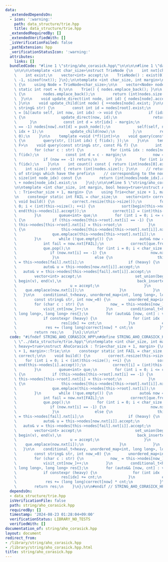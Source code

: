 ```yaml
---
data:
  _extendedDependsOn:
  - icon: ':warning:'
    path: data_structure/trie.hpp
    title: data_structure/trie.hpp
  _extendedRequiredBy: []
  _extendedVerifiedWith: []
  _isVerificationFailed: false
  _pathExtension: hpp
  _verificationStatusIcon: ':warning:'
  attributes:
    links: []
  bundledCode: "#line 1 \"string/aho_corasick.hpp\"\n\n\n\n#line 1 \"data_structure/trie.hpp\"\
    \n\n\n\ntemplate <int char_size>\nstruct TrieNode {\n    int nxt[char_size];\n\
    \    int exist;\n    vector<int> accept;\n    TrieNode() : exist(0) { memset(nxt,\
    \ -1, sizeof(nxt)); }\n};\n\ntemplate <int char_size, int margin>\nstruct Trie\
    \ {\n    using Node = TrieNode<char_size>;\n\n    vector<Node> nodes;\n    constexpr\
    \ static int root = 0;\n\n    Trie() { nodes.emplace_back(); }\n\n    int push_node()\
    \ {\n        nodes.emplace_back();\n        return (int)nodes.size() - 1;\n  \
    \  }\n\n    void update_direct(int node, int id) { nodes[node].accept.push_back(id);\
    \ }\n\n    void update_child(int node) { ++nodes[node].exist; }\n\n    void add(const\
    \ string& str) {\n        const int id = nodes[root].exist;\n        auto rec\
    \ = [&](auto self, int now, int idx) -> void {\n            if (idx == (int)str.size())\
    \ {\n                update_direct(now, id);\n                return;\n      \
    \      }\n            const int d = str[idx] - margin;\n            if (nodes[now].nxt[d]\
    \ == -1) nodes[now].nxt[d] = push_node();\n            self(self, nodes[now].nxt[d],\
    \ idx + 1);\n            update_child(now);\n        };\n        rec(rec, root,\
    \ 0);\n    }\n\n    template <void (*f)(int)>\n    void query(const string& str)\
    \ {\n        query(str, [](int idx) { f(idx); });\n    }\n\n    template <class\
    \ F>\n    void query(const string& str, const F& f) {\n        int now = root;\n\
    \        for (char c : str) {\n            for (int& idx : nodes[now].accept)\
    \ f(idx);\n            const int d = c - margin;\n            now = nodes[now].nxt[d];\n\
    \            if (now == -1) return;\n        }\n        for (int idx : nodes[now].accept)\
    \ f(idx);\n    }\n\n    int count() const { return (int)nodes[0].exist; }\n\n\
    \    int size() const { return (int)nodes.size(); }\n\n    // return the number\
    \ of strings which have the prefix\n    // corresponding to the node_id\n    int\
    \ size(int node_idx) const {\n        return (int)nodes[node_idx].accept.size()\
    \ + nodes[node_idx].exist;\n    }\n};\n\n\n#line 5 \"string/aho_corasick.hpp\"\
    \n\ntemplate <int char_size, int margin, bool heavy=true>\nstruct AhoCorasick\
    \ : Trie<char_size + 1, margin> {\n    using Trie<char_size + 1, margin>::Trie;\n\
    \n    constexpr static int FAIL = char_size;\n    vector<int> correct;\n\n   \
    \ void build() {\n        correct.resize(this->size());\n        for (int i =\
    \ 0; i < (int)this->size(); ++i) {\n            sort(begin(this->nodes[i].accept),\
    \ end(this->nodes[i].accept));\n            correct[i] = (int)this->nodes[i].accept.size();\n\
    \        }\n        queue<int> que;\n        for (int i = 0; i <= char_size; ++i)\
    \ {\n            if (this->nodes[this->root].nxt[i] == -1) {\n               \
    \ this->nodes[this->root].nxt[i] = this->root;\n            }\n            else\
    \ {\n                this->nodes[this->nodes[this->root].nxt[i]].nxt[FAIL] = this->root;\n\
    \                que.emplace(this->nodes[this->root].nxt[i]);\n            }\n\
    \        }\n        while (!que.empty()) {\n            auto& now = this->nodes[que.front()];\n\
    \            int fail = now.nxt[FAIL];\n            correct[que.front()] += correct[fail];\n\
    \            que.pop();\n            for (int i = 0; i < char_size; ++i) {\n \
    \               if (now.nxt[i] == -1) {\n                    now.nxt[i] = this->nodes[fail].nxt[i];\n\
    \                }\n                else {\n                    this->nodes[now.nxt[i]].nxt[FAIL]\
    \ = this->nodes[fail].nxt[i];\n                    if (heavy) {\n            \
    \            auto& u = this->nodes[now.nxt[i]].accept;\n                     \
    \   auto& v = this->nodes[this->nodes[fail].nxt[i]].accept;\n                \
    \        vector<int> accept;\n                        set_union(begin(u), end(u),\
    \ begin(v), end(v),\n                                  back_inserter(accept));\n\
    \                        u = accept;\n                    }\n                \
    \    que.emplace(now.nxt[i]);\n                }\n            }\n        }\n \
    \   }\n\n    conditional_t<heavy, unordered_map<int, long long>, long long> match(\n\
    \        const string& str, int now_=0) {\n        unordered_map<int, int> visit_cnt;\n\
    \        for (char c : str) {\n            now_ = this->nodes[now_].nxt[c - margin];\n\
    \            visit_cnt[now_]++;\n        }\n        conditional_t<heavy, unordered_map<int,\
    \ long long>, long long> res{};\n        for (auto&& [now, cnt] : visit_cnt) {\n\
    \            if constexpr (heavy) {\n                for (int idx : this->nodes[now].accept)\n\
    \                    res[idx] += cnt;\n            }\n            else {\n   \
    \             res += (long long)correct[now] * cnt;\n            }\n        }\n\
    \        return res;\n    }\n};\n\n\n"
  code: "#ifndef STRING_AHO_CORASICK_HPP\n#define STRING_AHO_CORASICK_HPP 1\n\n#include\
    \ \"../data_structure/trie.hpp\"\n\ntemplate <int char_size, int margin, bool\
    \ heavy=true>\nstruct AhoCorasick : Trie<char_size + 1, margin> {\n    using Trie<char_size\
    \ + 1, margin>::Trie;\n\n    constexpr static int FAIL = char_size;\n    vector<int>\
    \ correct;\n\n    void build() {\n        correct.resize(this->size());\n    \
    \    for (int i = 0; i < (int)this->size(); ++i) {\n            sort(begin(this->nodes[i].accept),\
    \ end(this->nodes[i].accept));\n            correct[i] = (int)this->nodes[i].accept.size();\n\
    \        }\n        queue<int> que;\n        for (int i = 0; i <= char_size; ++i)\
    \ {\n            if (this->nodes[this->root].nxt[i] == -1) {\n               \
    \ this->nodes[this->root].nxt[i] = this->root;\n            }\n            else\
    \ {\n                this->nodes[this->nodes[this->root].nxt[i]].nxt[FAIL] = this->root;\n\
    \                que.emplace(this->nodes[this->root].nxt[i]);\n            }\n\
    \        }\n        while (!que.empty()) {\n            auto& now = this->nodes[que.front()];\n\
    \            int fail = now.nxt[FAIL];\n            correct[que.front()] += correct[fail];\n\
    \            que.pop();\n            for (int i = 0; i < char_size; ++i) {\n \
    \               if (now.nxt[i] == -1) {\n                    now.nxt[i] = this->nodes[fail].nxt[i];\n\
    \                }\n                else {\n                    this->nodes[now.nxt[i]].nxt[FAIL]\
    \ = this->nodes[fail].nxt[i];\n                    if (heavy) {\n            \
    \            auto& u = this->nodes[now.nxt[i]].accept;\n                     \
    \   auto& v = this->nodes[this->nodes[fail].nxt[i]].accept;\n                \
    \        vector<int> accept;\n                        set_union(begin(u), end(u),\
    \ begin(v), end(v),\n                                  back_inserter(accept));\n\
    \                        u = accept;\n                    }\n                \
    \    que.emplace(now.nxt[i]);\n                }\n            }\n        }\n \
    \   }\n\n    conditional_t<heavy, unordered_map<int, long long>, long long> match(\n\
    \        const string& str, int now_=0) {\n        unordered_map<int, int> visit_cnt;\n\
    \        for (char c : str) {\n            now_ = this->nodes[now_].nxt[c - margin];\n\
    \            visit_cnt[now_]++;\n        }\n        conditional_t<heavy, unordered_map<int,\
    \ long long>, long long> res{};\n        for (auto&& [now, cnt] : visit_cnt) {\n\
    \            if constexpr (heavy) {\n                for (int idx : this->nodes[now].accept)\n\
    \                    res[idx] += cnt;\n            }\n            else {\n   \
    \             res += (long long)correct[now] * cnt;\n            }\n        }\n\
    \        return res;\n    }\n};\n\n#endif // STRING_AHO_CORASICK_HPP\n"
  dependsOn:
  - data_structure/trie.hpp
  isVerificationFile: false
  path: string/aho_corasick.hpp
  requiredBy: []
  timestamp: '2024-08-23 01:28:04+09:00'
  verificationStatus: LIBRARY_NO_TESTS
  verifiedWith: []
documentation_of: string/aho_corasick.hpp
layout: document
redirect_from:
- /library/string/aho_corasick.hpp
- /library/string/aho_corasick.hpp.html
title: string/aho_corasick.hpp
---
```

